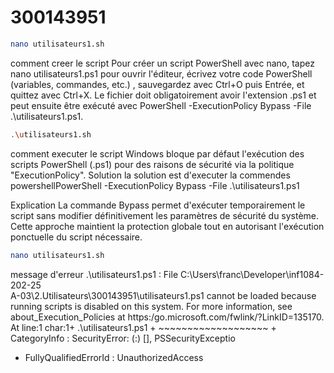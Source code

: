 

# 300143951

```sh
nano utilisateurs1.sh
```

comment creer le script
Pour créer un script PowerShell avec nano, tapez nano utilisateurs1.ps1 pour ouvrir l'éditeur, écrivez votre code PowerShell (variables, commandes, etc.)
, sauvegardez avec Ctrl+O puis Entrée, et quittez avec Ctrl+X. Le fichier doit obligatoirement avoir l'extension .ps1 et peut ensuite être exécuté avec
 PowerShell -ExecutionPolicy Bypass -File .\utilisateurs1.ps1.

```sh
.\utilisateurs1.sh
```

comment executer le script
Windows bloque par défaut l'exécution des scripts PowerShell (.ps1) pour des raisons de sécurité via la politique "ExecutionPolicy".
Solution la solution est d'executer la commendes
powershellPowerShell -ExecutionPolicy Bypass -File .\utilisateurs1.ps1

Explication
La commande Bypass permet d'exécuter temporairement le script sans modifier définitivement les paramètres de sécurité du système. 
Cette approche maintient la protection globale tout en autorisant l'exécution ponctuelle du script nécessaire.
```sh
nano utilisateurs1.sh
```

message d'erreur
.\utilisateurs1.ps1 : File C:\Users\franc\Developer\inf1084-202-25         
                  A-03\2.Utilisateurs\300143951\utilisateurs1.ps1 cannot be loaded because running scripts is disabled on this system.
 For more information, see about_Execution_Policies at https:/go.microsoft.com/fwlink/?LinkID=135170.
 At line:1 char:1+ .\utilisateurs1.ps1 + ~~~~~~~~~~~~~~~~~~~ + CategoryInfo          : SecurityError: (:) [], PSSecurityExceptio 
+ FullyQualifiedErrorId : UnauthorizedAccess

